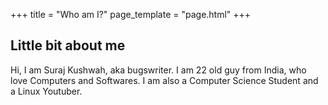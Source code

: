 +++
title = "Who am I?"
page_template = "page.html"
+++

## Little bit about me
Hi, I am Suraj Kushwah, aka bugswriter. I am 22 old guy from India, who love Computers and Softwares.
I am also a Computer Science Student and a Linux Youtuber.


